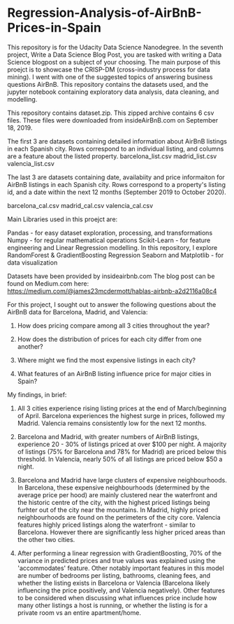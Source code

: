 # Regression-Analysis-of-AirBnB-Prices-in-Spain

This repository is for the Udacity Data Science Nanodegree. In the seventh project, Write a Data Science Blog Post, you are tasked with writing a Data Science blogpost on a subject of your choosing. The main purpose of this proejct is to showcase the CRISP-DM (cross-industry process for data mining). I went with one of the suggested topics of answering business questions AirBnB. This repository contains the datasets used, and the jupyter notebook containing exploratory data analysis, data cleaning, and modelling. 

This repository contains dataset.zip. This zipped archive contains 6 csv files. These files were downloaded from insideAirBnB.com on September 18, 2019.

The first 3 are datasets containing detailed information about AirBnB listings in each Spanish city. Rows correspond to an individual listing, and columns are a feature about the listed property.
  barcelona_list.csv
  madrid_list.csv
  valencia_list.csv
 
The last 3 are datasets containing date, availabiity and price informaiton for AirBnB listings in each Spanish city. Rows correspond to a property's listing id, and a date within the next 12 months (September 2019 to October 2020). 

  barcelona_cal.csv
  madrid_cal.csv
  valencia_cal.csv

Main Libraries used in this proejct are:

  Pandas - for easy dataset exploration, processing, and transformations
  Numpy - for regular mathematical operations
  Scikit-Learn - for feature engineering and Linear Regression modelling. In this repository, I explore RandomForest & GradientBoosting Regression
  Seaborn and Matplotlib - for data visualization

Datasets have been provided by insideairbnb.com
The blog post can be found on Medium.com here: https://medium.com/@james23mcdermott/hablas-airbnb-a2d2116a08c4

For this project, I sought out to answer the following questions about the AirBnB data for Barcelona, Madrid, and Valencia:

1. How does pricing compare among all 3 cities throughout the year? 

2. How does the distribution of prices for each city differ from one another?

3. Where might we find the most expensive listings in each city?

4. What features of an AirBnB listing influence price for major cities in Spain?

My findings, in brief:

1. All 3 cities experience rising listing prices at the end of March/beginning of April. Barcelona experiences the highest surge in prices, followed my Madrid. Valencia remains consistently low for the next 12 months.

2. Barcelona and Madrid, with greater numbers of AirBnB listings, experience 20 - 30% of listings priced at over $100 per night. A majority of listings (75% for Barcelona and 78% for Madrid) are priced below this threshold. In Valencia, nearly 50% of all listings are priced below $50 a night. 

3. Barcelona and Madrid have large clusters of expensive neighbourhoods. In Barcelona, these expensive neighbourhoods (determined by the average price per hood) are mainly clustered near the waterfront and the historic centre of the city, with the highest priced listings being furhter out of the city near the mountains. In Madrid, highly priced neighbourhoods are found on the perimeters of the city core. Valencia features highly priced listings along the waterfront - similar to Barcelona. However there are significantly less higher priced areas than the other two cities.

4. After performing a linear regression with GradientBoosting, 70% of the variance in predicted prices and true values was explained using the 'accommodates' feature. Other notably important features in this model are number of bedrooms per listing, bathrooms, cleaning fees, and whether the listing exists in Barcelona or Valencia (Barcelona likely influencing the price positively, and Valencia negatively). Other features to be considered when discussing what influences price include how many other listings a host is running, or whether the listing is for a private room vs an entire apartment/home.

  
